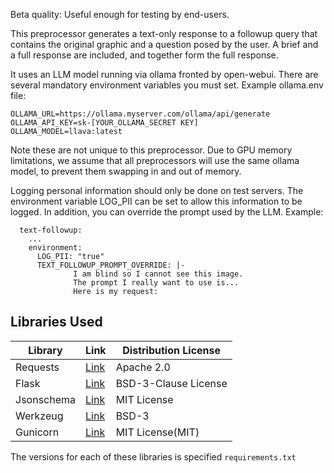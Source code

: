 Beta quality: Useful enough for testing by end-users.

This preprocessor generates a text-only response
to a followup query that contains the original graphic
and a question posed by the user.
A brief and a full response are included, and together
form the full response.

It uses an LLM model running via ollama fronted by open-webui.
There are several mandatory environment variables you must set.
Example ollama.env file:

```
OLLAMA_URL=https://ollama.myserver.com/ollama/api/generate
OLLAMA_API_KEY=sk-[YOUR_OLLAMA_SECRET KEY]
OLLAMA_MODEL=llava:latest
```
Note these are not unique to this preprocessor. Due to
GPU memory limitations, we assume that all preprocessors
will use the same ollama model, to prevent them swapping
in and out of memory.

Logging personal information should only be done on test
servers. The environment variable LOG_PII can be set
to allow this information to be logged.
In addition, you can override the prompt used by
the LLM. Example:

```
  text-followup:
    ...
    environment:
      LOG_PII: "true"
      TEXT_FOLLOWUP_PROMPT_OVERRIDE: |-
              I am blind so I cannot see this image.
              The prompt I really want to use is...
              Here is my request:
```

## Libraries Used

| Library | Link | Distribution License |
| ------------- | ------------- | -------------|
| Requests  | [Link](https://pypi.org/project/requests/)  | Apache 2.0|
| Flask | [Link](https://pypi.org/project/Flask/)  | BSD-3-Clause License|
| Jsonschema | [Link](https://pypi.org/project/jsonschema/)  | MIT License|
| Werkzeug | [Link](https://pypi.org/project/Werkzeug/) | BSD-3 |
| Gunicorn | [Link](https://github.com/benoitc/gunicorn) | MIT License(MIT) |

The versions for each of these libraries is specified `requirements.txt`
